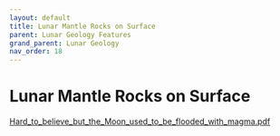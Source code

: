 ```yaml
---
layout: default
title: Lunar Mantle Rocks on Surface
parent: Lunar Geology Features
grand_parent: Lunar Geology
nav_order: 18
---
```

# Lunar Mantle Rocks on Surface

[Hard_to_believe_but_the_Moon_used_to_be_flooded_with_magma.pdf](Lunar%20Mantle%20Rocks%20on%20Surface.assets/Hard_to_believe_but_the_Moon_used_to_be_flooded_with_magma.pdf)

